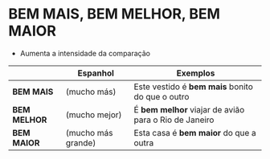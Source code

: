 # BEM MAIS, BEM MELHOR, BEM MAIOR

* Aumenta a intensidade da comparação

|                | Espanhol           | Exemplos                                               |
| --             | --                 | --                                                     |
| **BEM MAIS**   | (mucho más)        | Este vestido é **bem mais** bonito do que o outro      |
| **BEM MELHOR** | (mucho mejor)      | É **bem melhor** viajar de avião para o Rio de Janeiro |
| **BEM MAIOR**  | (mucho más grande) | Esta casa é **bem maior** do que a outra               |

